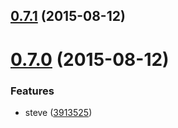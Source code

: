 <a name="0.7.1"></a>
## [0.7.1](https://github.com/stevemao/grunt-google-cdn/compare/v0.7.0...v0.7.1) (2015-08-12)




<a name="0.7.0"></a>
# [0.7.0](https://github.com/stevemao/grunt-google-cdn/compare/v0.6.1...v0.7.0) (2015-08-12)


### Features

* steve ([3913525](https://github.com/stevemao/grunt-google-cdn/commit/3913525))



